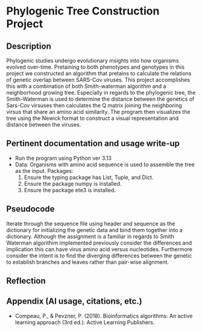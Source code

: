 # Phylogenic Tree Construction Project

## Description
Phylogenic studies undergo evolutionary insights into how organisms evolved over-time. Pretaining to both phenotypes and genotypes in this project we constructed an algorithm that pretains to calculate the relations of genetic overlap between SARS-Cov viruses. This project accomplishes this with a combination of both Smith-waterman algorithm and a neighborhood growing tree. Especially in regards to the phylogenic tree, the Smith-Waterman is used to determine the distance between the genetics of Sars-Cov virsuses then calculates the Q matrix joining the neighboring virsus that share an amino acid similarity. The program then visualizes the tree using the Newick format to construct a visual representation and distance between the viruses.

## Pertinent documentation and usage write-up
- Run the program using Python ver 3.13
- Data: Organisms with amino acid sequence is used to assemble the tree as the input.
Packages: 
  1. Ensure the typing package has List, Tuple, and Dict.
  2. Ensure the package numpy is installed.
  3. Ensure the package ete3 is installed.

## Pseudocode
Iterate through the sequence file using header and sequence as the dictionary for initializing the genetic data and bind them together into a dictionary. Although the assignment is a familiar in regards to Smith Waterman algorithim implemented previously consider the differences and implication this can have virus amino acid versus nucleotides. Furthermore consider the intent is to find the diverging differences between the genetic to establish branches and leaves rather than pair-wise alignment.

## Reflection 

## Appendix (AI usage, citations, etc.)
- Compeau, P., & Pevzner, P. (2018). Bioinformatics algorithms: An active learning approach (3rd ed.). Active Learning Publishers.
  
